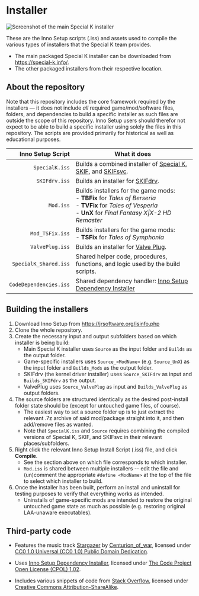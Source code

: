 # Installer
![Screenshot of the main Special K installer](https://sk-data.special-k.info/artwork/screens/installer_75percent.png)

These are the Inno Setup scripts (.iss) and assets used to compile the various types of installers that the Special K team provides.

* The main packaged Special K installer can be downloaded from https://special-k.info/.
* The other packaged installers from their respective location.

## About the repository

Note that this repository includes the core framework required by the installers &mdash; it does not include *all* required game/mod/software files, folders, and dependencies to build a specific installer as such files are outside the scope of this repository. Inno Setup users should therefor not expect to be able to build a specific installer using solely the files in this repository. The scripts are provided primarily for historical as well as educational purposes.

| Inno Setup Script       | What it does  |
| ----------------------: | ------------- |
| `SpecialK.iss`          | Builds a combined installer of [Special K](https://github.com/SpecialKO/SpecialK), [SKIF](https://github.com/SpecialKO/SKIF), and [SKIFsvc](https://github.com/SpecialKO/SKIFsvc). |
| `SKIFdrv.iss`           | Builds an installer for [SKIFdrv](https://github.com/SpecialKO/SKIFdrv). |
| `Mod.iss`               | Builds installers for the game mods: <br>- **TBFix** for *Tales of Berseria* <br>- **TVFix** for *Tales of Vesperia* <br>- **UnX** for *Final Fantasy X\|X-2 HD Remaster* |
| `Mod_TSFix.iss`         | Builds installers for the game mods: <br>- **TSFix** for *Tales of Symphonia* |
| `ValvePlug.iss`         | Builds an installer for [Valve Plug](https://github.com/SpecialKO/ValvePlug). |
| `SpecialK_Shared.iss`   | Shared helper code, procedures, functions, and logic used by the build scripts. |
| `CodeDependencies.iss`  | Shared dependency handler: [Inno Setup Dependency Installer](https://github.com/DomGries/InnoDependencyInstaller) |

## Building the installers

1. Download Inno Setup from https://jrsoftware.org/isinfo.php
2. Clone the whole repository.
3. Create the necessary input and output subfolders based on which installer is being build:
   * Main Special K installer uses `Source` as the input folder and `Builds` as the output folder.
   * Game-specific installers uses `Source_<ModName>` (e.g. `Source_UnX`) as the input folder and `Builds_Mods` as the output folder.
   * SKIFdrv (the kernel driver installer) uses `Source_SKIFdrv` as input and `Builds_SKIFdrv` as the output.
   * ValvePlug uses `Source_ValvePlug` as input and `Builds_ValvePlug` as output folders.
4. The source folders are structured identically as the desired post-install folder state should be (except for untouched game files, of course).
   * The easiest way to set a source folder up is to just extract the relevant .7z archive of said mod/package straight into it, and then add/remove files as wanted.
   * Note that `SpecialK.iss` and `Source` requires combining the compiled versions of Special K, SKIF, and SKIFsvc in their relevant places/subfolders.
5. Right click the relevant Inno Setup Install Script (.iss) file, and click **Compile**.
   * See the section above on which file corresponds to which installer.
   * `Mod.iss` is shared between multiple installers -- edit the file and (un)comment the appropriate `#define <ModName>` at the top of the file to select which installer to build.
6. Once the installer has been built, perform an install and uninstall for testing purposes to verify that everything works as intended.
   * Uninstalls of game-specific mods are intended to restore the original untouched game state as much as possible (e.g. restoring original LAA-unaware executables).

## Third-party code

* Features the music track [Stargazer](https://opengameart.org/content/stargazer) by [Centurion_of_war](https://opengameart.org/users/centurionofwar), licensed under [CC0 1.0 Universal (CC0 1.0) Public Domain Dedication](https://creativecommons.org/publicdomain/zero/1.0/).

* Uses [Inno Setup Dependency Installer](https://github.com/DomGries/InnoDependencyInstaller), licensed under [The Code Project Open License (CPOL) 1.02](https://github.com/DomGries/InnoDependencyInstaller/blob/master/LICENSE.md).

* Includes various snippets of code from [Stack Overflow](https://stackoverflow.com/), licensed under [Creative Commons Attribution-ShareAlike](https://stackoverflow.com/help/licensing).
